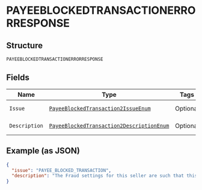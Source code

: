 
# PAYEEBLOCKEDTRANSACTIONERRORRESPONSE

## Structure

`PAYEEBLOCKEDTRANSACTIONERRORRESPONSE`

## Fields

| Name | Type | Tags | Description | Getter | Setter |
|  --- | --- | --- | --- | --- | --- |
| `Issue` | [`PayeeBlockedTransaction2IssueEnum`](../../doc/models/payee-blocked-transaction-2-issue-enum.md) | Optional | - | PayeeBlockedTransaction2IssueEnum getIssue() | setIssue(PayeeBlockedTransaction2IssueEnum issue) |
| `Description` | [`PayeeBlockedTransaction2DescriptionEnum`](../../doc/models/payee-blocked-transaction-2-description-enum.md) | Optional | - | PayeeBlockedTransaction2DescriptionEnum getDescription() | setDescription(PayeeBlockedTransaction2DescriptionEnum description) |

## Example (as JSON)

```json
{
  "issue": "PAYEE_BLOCKED_TRANSACTION",
  "description": "The Fraud settings for this seller are such that this payment cannot be executed."
}
```

